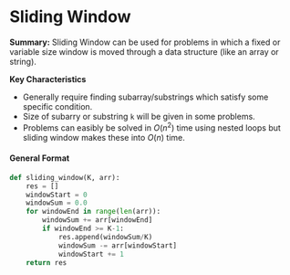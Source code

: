 # Sliding Window
**Summary:** Sliding Window can be used for problems in which a fixed or variable size window is moved through a data structure (like an array or string). 

**Key Characteristics**
- Generally require finding subarray/substrings which satisfy some specific condition.
- Size of subarry or substring `k` will be given in some problems.
- Problems can easibly be solved in $O(n^2)$ time using nested loops but sliding window makes these into $O(n)$ time.

#### General Format
```python
def sliding_window(K, arr):
    res = []
    windowStart = 0
    windowSum = 0.0
    for windowEnd in range(len(arr)):
        windowSum += arr[windowEnd]
        if windowEnd >= K-1:
            res.append(windowSum/K)
            windowSum -= arr[windowStart]
            windowStart += 1
    return res
```